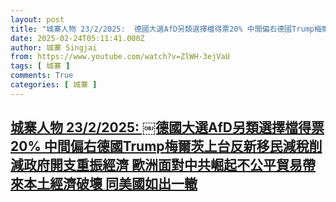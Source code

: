 ```yaml
---
layout: post
title: "城寨人物 23/2/2025: ￼德國大選AfD另類選擇檔得票20% 中間偏右德國Trump梅爾茨上台反新移民減稅削減政府開支重振經濟 歐洲面對中共崛起不公平貿易帶來本土經濟破壞 同美國如出一轍"
date: 2025-02-24T05:11:41.000Z
author: 城寨 Singjai
from: https://www.youtube.com/watch?v=ZlWH-3ejVaU
tags: [ 城寨 ]
comments: True
categories: [ 城寨 ]
---
```

<!--1740373901000-->
[城寨人物 23/2/2025: ￼德國大選AfD另類選擇檔得票20% 中間偏右德國Trump梅爾茨上台反新移民減稅削減政府開支重振經濟 歐洲面對中共崛起不公平貿易帶來本土經濟破壞 同美國如出一轍](https://www.youtube.com/watch?v=ZlWH-3ejVaU)
------

<div>

</div>
